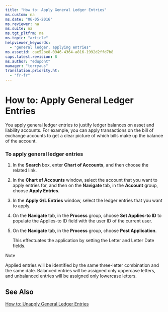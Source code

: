 ```yaml
---
title: "How to: Apply General Ledger Entries"
ms.custom: na
ms.date: "06-05-2016"
ms.reviewer: na
ms.suite: na
ms.tgt_pltfrm: na
ms.topic: "article"
helpviewer_keywords: 
  - "general ledger, applying entries"
ms.assetid: cae52be8-0946-4364-a816-1992d2ffd7b8
caps.latest.revision: 8
ms.author: "edupont"
manager: "terryaus"
translation.priority.ht: 
  - "fr-fr"
---
```

# How to: Apply General Ledger Entries
You apply general ledger entries to justify ledger balances on asset and liability accounts. For example, you can apply transactions on the bill of exchange accounts to get a clear picture of which bills make up the balance of the account.  
  
### To apply general ledger entries  
  
1.  In the **Search** box, enter **Chart of Accounts**, and then choose the related link.  
  
2.  In the **Chart of Accounts** window, select the account that you want to apply entries for, and then on the **Navigate** tab, in the **Account** group, choose **Apply Entries**.  
  
3.  In the **Apply G\/L Entries** window, select the ledger entries that you want to apply.  
  
4.  On the **Navigate** tab, in the **Process** group, choose **Set Applies\-to ID** to populate the Applies\-to ID field with the user ID of the current user.  
  
5.  On the **Navigate** tab, in the **Process** group, choose **Post Application**.  
  
     This effectuates the application by setting the Letter and Letter Date fields.  
  
> [!NOTE]  
>  Applied entries will be identified by the same three\-letter combination and the same date. Balanced entries will be assigned only uppercase letters, and unbalanced entries will be assigned only lowercase letters.  
  
## See Also  
 [How to: Unapply General Ledger Entries](../../LocalFunctionalityForMicrosoftDynamicsNav2016/France/how-to-unapply-general-ledger-entries.md)